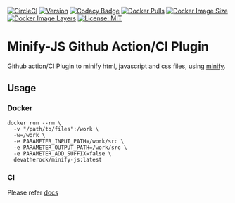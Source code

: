 [![CircleCI](https://circleci.com/gh/devatherock/minify-js.svg?style=svg)](https://circleci.com/gh/devatherock/scriptjar)
[![Version](https://img.shields.io/docker/v/devatherock/minify-js?sort=semver)](https://hub.docker.com/r/devatherock/minify-js/)
[![Codacy Badge](https://app.codacy.com/project/badge/Grade/a8694aab3fe44e6da2696ad628daf618)](https://www.codacy.com/gh/devatherock/minify-js/dashboard?utm_source=github.com&amp;utm_medium=referral&amp;utm_content=devatherock/minify-js&amp;utm_campaign=Badge_Grade)
[![Docker Pulls](https://img.shields.io/docker/pulls/devatherock/minify-js.svg)](https://hub.docker.com/r/devatherock/minify-js/)
[![Docker Image Size](https://img.shields.io/docker/image-size/devatherock/minify-js.svg?sort=date)](https://hub.docker.com/r/devatherock/minify-js/)
[![Docker Image Layers](https://img.shields.io/microbadger/layers/devatherock/minify-js.svg)](https://microbadger.com/images/devatherock/minify-js)
[![License: MIT](https://img.shields.io/badge/License-MIT-yellow.svg)](https://github.com/JossyDevers/minify-js/blob/master/LICENSE)
# Minify-JS Github Action/CI Plugin
Github action/CI Plugin to minify html, javascript and css files, using [minify](https://www.npmjs.com/package/minify).

## Usage
### Docker
```shell
docker run --rm \
  -v "/path/to/files":/work \
  -w=/work \
  -e PARAMETER_INPUT_PATH=/work/src \
  -e PARAMETER_OUTPUT_PATH=/work/src \
  -e PARAMETER_ADD_SUFFIX=false \
  devatherock/minify-js:latest
```

### CI
Please refer [docs](DOCS.md)